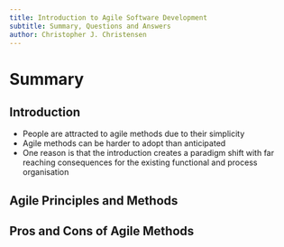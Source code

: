 ```yaml
---
title: Introduction to Agile Software Development
subtitle: Summary, Questions and Answers
author: Christopher J. Christensen
---
```




# Summary



## Introduction

* People are attracted to agile methods due to their simplicity
* Agile methods can be harder to adopt than anticipated
* One reason is that the introduction creates a paradigm shift with far reaching consequences for the existing functional and process organisation



## Agile Principles and Methods



## Pros and Cons of Agile Methods
